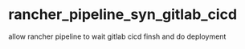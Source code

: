 # rancher_pipeline_syn_gitlab_cicd
allow rancher pipeline to wait gitlab cicd finsh and do deployment


